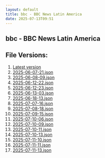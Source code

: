 ```yaml
---
layout: default
title: bbc - BBC News Latin America
date: 2025-07-13T09:51
---
```


## bbc - BBC News Latin America

<div id="data-chart"></div>
<div id="data-table"></div>
<script>
document.addEventListener('DOMContentLoaded', function(){
  document.getElementById('data-table').textContent = 'This source isn't supported for tables yet.';
});
</script>

## File Versions:
1. [Latest version](./latest.json)
2. [2025-06-07-21.json](./2025-06-07-21.json)
3. [2025-06-08-09.json](./2025-06-08-09.json)
4. [2025-06-12-22.json](./2025-06-12-22.json)
5. [2025-06-12-23.json](./2025-06-12-23.json)
6. [2025-06-13-03.json](./2025-06-13-03.json)
7. [2025-06-18-13.json](./2025-06-18-13.json)
8. [2025-07-07-16.json](./2025-07-07-16.json)
9. [2025-07-08-18.json](./2025-07-08-18.json)
10. [2025-07-09-15.json](./2025-07-09-15.json)
11. [2025-07-10-06.json](./2025-07-10-06.json)
12. [2025-07-10-09.json](./2025-07-10-09.json)
13. [2025-07-10-11.json](./2025-07-10-11.json)
14. [2025-07-10-13.json](./2025-07-10-13.json)
15. [2025-07-11-10.json](./2025-07-11-10.json)
16. [2025-07-11-11.json](./2025-07-11-11.json)
17. [2025-07-11-13.json](./2025-07-11-13.json)
